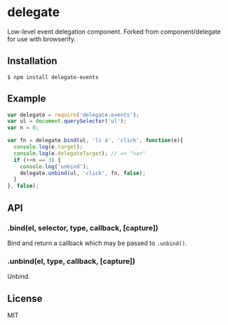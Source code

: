 
# delegate

  Low-level event delegation component. Forked from component/delegate for use with browserify.

## Installation

    $ npm install delegate-events

## Example

```js
var delegate = require('delegate-events');
var ul = document.querySelector('ul');
var n = 0;

var fn = delegate.bind(ul, 'li a', 'click', function(e){
  console.log(e.target);
  console.log(e.delegateTarget); // => "<a>"
  if (++n == 3) {
    console.log('unbind');
    delegate.unbind(ul, 'click', fn, false);
  }
}, false);
```

## API

### .bind(el, selector, type, callback, [capture])

  Bind and return a callback which may be passed to `.unbind()`.

### .unbind(el, type, callback, [capture])

  Unbind.

## License

  MIT
